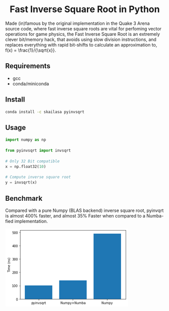 <script src="https://cdn.mathjax.org/mathjax/latest/MathJax.js?config=TeX-AMS-MML_HTMLorMML" type="text/javascript"></script>


<h1 align='center'> Fast Inverse Square Root in Python </h1>

Made (in)famous by the original implementation in the Quake 3 Arena source code, where fast inverse square roots are vital for perfoming vector operations for game physics, the Fast Inverse Square Root is an extremely clever bit/memory hack, that avoids using slow division instructions, and replaces everything with rapid bit-shifts to calculate an approximation to, f(x) =  \frac{1}/{\sqrt{x}}.

## Requirements

- gcc
- conda/miniconda

## Install

```bash
conda install -c skailasa pyinvsqrt
```

## Usage

```python
import numpy as np

from pyinvsqrt import invsqrt

# Only 32 Bit compatible
x = np.float32(10)

# Compute inverse square root
y = invsqrt(x)
```

## Benchmark

Compared with a pure Numpy (BLAS backend) inverse square root, pyinvqrt is almost 400% faster, and almost 35% Faster when compared to a Numba-fied implementation.

![](static/benchmark.png)